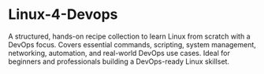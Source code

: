 # Linux-4-Devops
A structured, hands-on recipe collection to learn Linux from scratch with a DevOps focus. Covers essential commands, scripting, system management, networking, automation, and real-world DevOps use cases. Ideal for beginners and professionals building a DevOps-ready Linux skillset.
